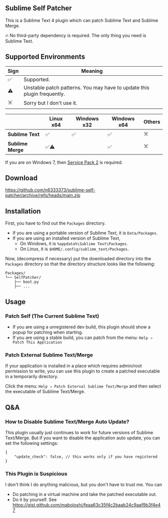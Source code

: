 ## Sublime Self Patcher

This is a Sublime Text 4 plugin which can patch Sublime Text and Sublime Merge.

🔥 No third-party dependency is required. The only thing you need is Sublime Text.

## Supported Environments

| Sign | Meaning                                                                 |
| ---- | ----------------------------------------------------------------------- |
| ✅   | Supported.                                                              |
| ⚠️   | Unstable patch patterns. You may have to update this plugin frequently. |
| ☠️   | Sorry but I don't use it.                                               |

|                   | Linux x64 | Windows x32 | Windows x64 | Others |
| ----------------- | --------- | ----------- | ----------- | ------ |
| **Sublime Text**  | ✅        | ✅          | ✅          | ☠️     |
| **Sublime Merge** | ✅⚠️      |             | ✅          | ☠️     |

If you are on Windows 7, then [Service Pack 2](https://answers.microsoft.com/en-us/windows/forum/all/how-to-obtain-and-install-windows-7-sp2/c2c7009f-3a10-4199-9c89-48e1e883051e) is required.

## Download

https://github.com/n6333373/sublime-self-patcher/archive/refs/heads/main.zip

## Installation

First, you have to find out the `Packages` directory.

- If you are using a portable version of Sublime Text, it is `Data/Packages`.
- If you are using an installed version of Sublime Text,
  - On Windows, it is `%appdata%\Sublime Text\Packages`.
  - On Linux, it is `$HOME/.config/sublime_text/Packages`.

Now, (decompress if necessary) put the downloaded directory into the `Packages` directory
so that the directory structure looks like the following:

```text
Packages/
└── SelfPatcher/
    ├── boot.py
    ├── ...
```

## Usage

### Patch Self (The Current Sublime Text)

- If you are using a unregistered dev build, this plugin should show a popup for patching when starting.
- If you are using a stable build, you can patch from the menu: `Help ⇒ Patch This Application`

### Patch External Sublime Text/Merge

If your application is installed in a place which requires admin/root permission to write,
you can use this plugin to create a patched executable in a temporarily directory.

Click the menu: `Help ⇒ Patch External Sublime Text/Merge` and then select the executable of Sublime Text/Merge.

## Q&A

### How to Disable Sublime Text/Merge Auto Update?

This plugin usually just continues to work for future versions of Sublime Text/Merge.
But if you want to disable the application auto update, you can set the following settings:

```jsonc
{
    "update_check": false, // this works only if you have registered
}
```

### This Plugin is Suspicious

I don't think I do anything malicious, but you don't have to trust me. You can

- Do patching in a virtual machine and take the patched executable out.
- Do it by yourself. See https://gist.github.com/maboloshi/feaa63c35f4c2baab24c9aaf9b3f4e47
